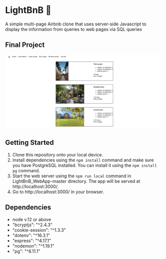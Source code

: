# LightBnB 🏡 

A simple multi-page Airbnb clone that uses server-side Javascript to display the information from queries to web pages via SQL queries


## Final Project

!["Homepage"](https://raw.githubusercontent.com/Alexsoyoungkang/LightBnB/1ea4d84b788251e32427811ca8db72b146e7d584/docs/lightbnb_image.png)

## Getting Started

1. Clone this repository onto your local device.
2. Install dependencies using the `npm install` command and make sure you have PostgreSQL installed. You can install it using the `npm install pg` command.
3. Start the web server using the `npm run local` command in LightBnB_WebApp-master directory. The app will be served at http://localhost:3000/.
4. Go to http://localhost:3000/ in your browser.

## Dependencies

  - node v.12 or above
  - "bcryptjs": "^2.4.3"
  - "cookie-session": "^1.3.3"
  - "dotenv": "^16.3.1"
  - "express": "^4.17.1"
  - "nodemon": "^1.19.1"
  - "pg": "^8.11.1"